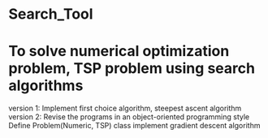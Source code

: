 # Search_Tool
# To solve numerical optimization problem, TSP problem using search algorithms
version 1: Implement first choice algorithm, steepest ascent algorithm
version 2: Revise the programs in an object-oriented programming style
  Define Problem(Numeric, TSP) class
  implement gradient descent algorithm
